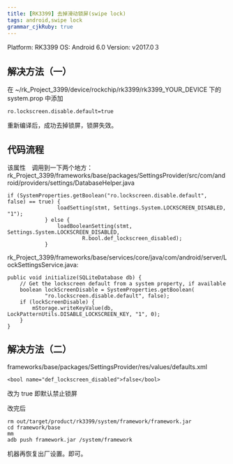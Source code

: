 ```yaml
---
title: [RK3399] 去掉滑动锁屏(swipe lock)
tags: android,swipe lock
grammar_cjkRuby: true
---
```

Platform: RK3399 
OS: Android 6.0 
Version: v2017.0３

## 解决方法（一）
在 ~/rk_Project_3399/device/rockchip/rk3399/rk3399_YOUR_DEVICE
下的　system.prop 中添加　
```
ro.lockscreen.disable.default=true
```
重新编译后，成功去掉锁屏，锁屏失效。

## 代码流程
该属性　调用到一下两个地方：
rk_Project_3399/frameworks/base/packages/SettingsProvider/src/com/android/providers/settings/DatabaseHelper.java
```
if (SystemProperties.getBoolean("ro.lockscreen.disable.default", false) == true) {
                loadSetting(stmt, Settings.System.LOCKSCREEN_DISABLED, "1");
            } else {
                loadBooleanSetting(stmt, Settings.System.LOCKSCREEN_DISABLED,
                        R.bool.def_lockscreen_disabled);
            }
```
rk_Project_3399/frameworks/base/services/core/java/com/android/server/LockSettingsService.java:
```
public void initialize(SQLiteDatabase db) {
    // Get the lockscreen default from a system property, if available
    boolean lockScreenDisable = SystemProperties.getBoolean(
            "ro.lockscreen.disable.default", false);
    if (lockScreenDisable) {
        mStorage.writeKeyValue(db, LockPatternUtils.DISABLE_LOCKSCREEN_KEY, "1", 0);
    }
}
```

## 解决方法（二）

frameworks/base/packages/SettingsProvider/res/values/defaults.xml
```
<bool name="def_lockscreen_disabled">false</bool> 
```
改为 true  即默认禁止锁屏

改完后
```
rm out/target/product/rk3399/system/framework/framework.jar
cd framework/base
mm
adb push framework.jar /system/framework
```
机器再恢复出厂设置。即可。